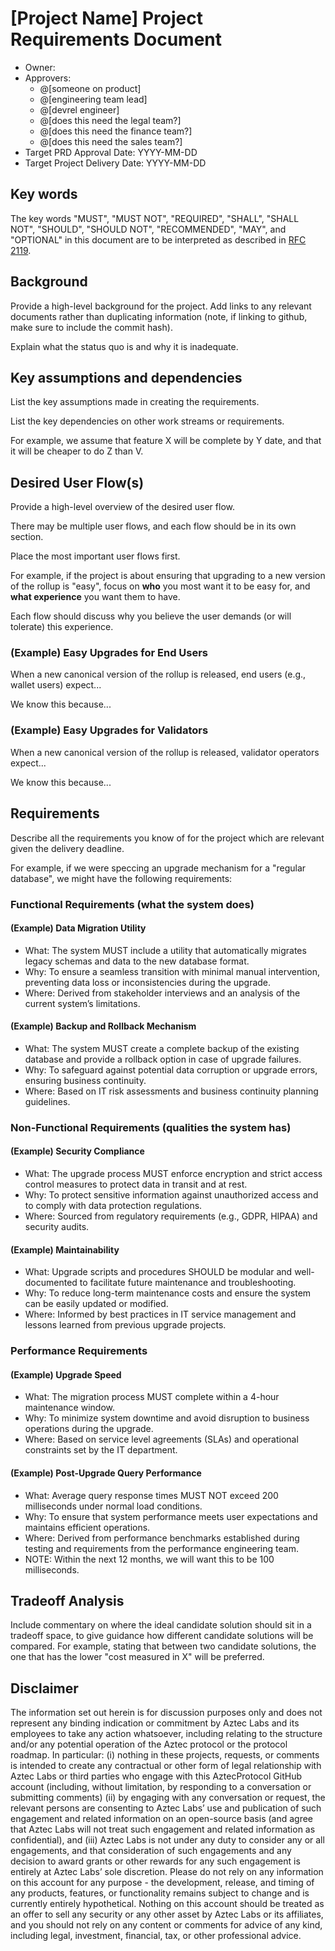 # [Project Name] Project Requirements Document

- Owner:
- Approvers:
  - @[someone on product]
  - @[engineering team lead]
  - @[devrel engineer]
  - @[does this need the legal team?]
  - @[does this need the finance team?]
  - @[does this need the sales team?]
- Target PRD Approval Date: YYYY-MM-DD
- Target Project Delivery Date: YYYY-MM-DD

## Key words

The key words "MUST", "MUST NOT", "REQUIRED", "SHALL", "SHALL NOT", "SHOULD", "SHOULD NOT", "RECOMMENDED", "MAY", and "OPTIONAL" in this document are to be interpreted as described in [RFC 2119](https://datatracker.ietf.org/doc/html/rfc2119).

## Background

Provide a high-level background for the project. Add links to any relevant documents rather than duplicating information (note, if linking to github, make sure to include the commit hash).

Explain what the status quo is and why it is inadequate.

## Key assumptions and dependencies

List the key assumptions made in creating the requirements.

List the key dependencies on other work streams or requirements.

For example, we assume that feature X will be complete by Y date, and that it will be cheaper to do Z than V.

## Desired User Flow(s)

Provide a high-level overview of the desired user flow.

There may be multiple user flows, and each flow should be in its own section.

Place the most important user flows first.

For example, if the project is about ensuring that upgrading to a new version of the rollup is "easy", focus on **who** you most want it to be easy for, and **what experience** you want them to have.

Each flow should discuss why you believe the user demands (or will tolerate) this experience.

### (Example) Easy Upgrades for End Users

When a new canonical version of the rollup is released, end users (e.g., wallet users) expect...

We know this because...

### (Example) Easy Upgrades for Validators

When a new canonical version of the rollup is released, validator operators expect...

We know this because...

## Requirements

Describe all the requirements you know of for the project which are relevant given the delivery deadline.

For example, if we were speccing an upgrade mechanism for a "regular database", we might have the following requirements:

### Functional Requirements (what the system does)

#### (Example) Data Migration Utility

- What: The system MUST include a utility that automatically migrates legacy schemas and data to the new database format.
- Why: To ensure a seamless transition with minimal manual intervention, preventing data loss or inconsistencies during the upgrade.
- Where: Derived from stakeholder interviews and an analysis of the current system’s limitations.

#### (Example) Backup and Rollback Mechanism

- What: The system MUST create a complete backup of the existing database and provide a rollback option in case of upgrade failures.
- Why: To safeguard against potential data corruption or upgrade errors, ensuring business continuity.
- Where: Based on IT risk assessments and business continuity planning guidelines.

### Non-Functional Requirements (qualities the system has)

#### (Example) Security Compliance

- What: The upgrade process MUST enforce encryption and strict access control measures to protect data in transit and at rest.
- Why: To protect sensitive information against unauthorized access and to comply with data protection regulations.
- Where: Sourced from regulatory requirements (e.g., GDPR, HIPAA) and security audits.

#### (Example) Maintainability

- What: Upgrade scripts and procedures SHOULD be modular and well-documented to facilitate future maintenance and troubleshooting.
- Why: To reduce long-term maintenance costs and ensure the system can be easily updated or modified.
- Where: Informed by best practices in IT service management and lessons learned from previous upgrade projects.

### Performance Requirements

#### (Example) Upgrade Speed

- What: The migration process MUST complete within a 4-hour maintenance window.
- Why: To minimize system downtime and avoid disruption to business operations during the upgrade.
- Where: Based on service level agreements (SLAs) and operational constraints set by the IT department.

#### (Example) Post-Upgrade Query Performance

- What: Average query response times MUST NOT exceed 200 milliseconds under normal load conditions.
- Why: To ensure that system performance meets user expectations and maintains efficient operations.
- Where: Derived from performance benchmarks established during testing and requirements from the performance engineering team.
- NOTE: Within the next 12 months, we will want this to be 100 milliseconds.

## Tradeoff Analysis

Include commentary on where the ideal candidate solution should sit in a tradeoff space, to give guidance how different candidate solutions will be compared. For example, stating that between two candidate solutions, the one that has the lower "cost measured in X" will be preferred.

## Disclaimer

The information set out herein is for discussion purposes only and does not represent any binding indication or commitment by Aztec Labs and its employees to take any action whatsoever, including relating to the structure and/or any potential operation of the Aztec protocol or the protocol roadmap. In particular: (i) nothing in these projects, requests, or comments is intended to create any contractual or other form of legal relationship with Aztec Labs or third parties who engage with this AztecProtocol GitHub account (including, without limitation, by responding to a conversation or submitting comments) (ii) by engaging with any conversation or request, the relevant persons are consenting to Aztec Labs’ use and publication of such engagement and related information on an open-source basis (and agree that Aztec Labs will not treat such engagement and related information as confidential), and (iii) Aztec Labs is not under any duty to consider any or all engagements, and that consideration of such engagements and any decision to award grants or other rewards for any such engagement is entirely at Aztec Labs’ sole discretion. Please do not rely on any information on this account for any purpose - the development, release, and timing of any products, features, or functionality remains subject to change and is currently entirely hypothetical. Nothing on this account should be treated as an offer to sell any security or any other asset by Aztec Labs or its affiliates, and you should not rely on any content or comments for advice of any kind, including legal, investment, financial, tax, or other professional advice.
